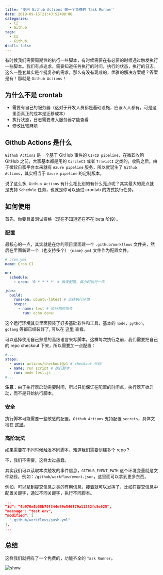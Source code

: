 ```yaml
---
title: '使用 Github Actions 做一个免费的 Task Runner'
date: 2019-09-15T21:43:52+08:00
categories:
  - CI
  - Github
tags:
  - CI
  - Github
draft: false
---
```


有时候我们需要周期性的执行一些脚本，有时候需要在有必要的时候通过触发执行一些脚本。我们有点追求，需要知道任务执行的时间，执行的状态，执行的日志。这么一整套其实是个挺复杂的需求，那么有没有现成的，优雅的解决方案呢？答案是有！那就是 `Github Actions`！

<!--more-->

## 为什么不是 crontab

- 需要有自己的服务器（这对于开发人员都是基础设施，应该人人都有，可是这里面真正的成本是迁移成本）
- 执行状态，日志需要进入服务器才能查看
- 修改比较麻烦

## Github Actions 是什么

`Github Actions` 是一个基于 GitHub 事件的 `CI/CD pipeline`，在微软收购 GitHub 之前，大家基本都是用的 `CircleCI` 或者 `TravisCI` 之类的，收购之后，由于微软自家平台本来就有 `Azure pipeline` 服务，所以就诞生了 `Github Actions`，其实相当于 `Azure pipeline` 的定制版本。

说了这么多, `Github Actions` 有什么相比别的有什么亮点呢？其实最大的亮点就是支持 `Schedule` 任务，也就是你可以通过 crontab 的方式执行任务。

## 如何使用

首先，你要具备测试资格（现在不知道还在不在 beta 阶段）。

### 配置

最核心的一点，其实就是在你的项目里面建一个 `.github/workflows` 文件夹，然后在里面新建一个（也支持多个） `{name}.yml` 文件作为配置文件。

```yml
# cron.yml
name: Cron CI

on:
  schedule:
    - cron: '0 * * * *' # 触发配置，每小时执行一次

jobs:
  build:
    runs-on: ubuntu-latest # 选择执行环境
    steps:
      - name: test # 执行相应指令
        run: echo done!
```

这个运行环境其实里面预装了好多基础软件和工具，基本的 `node`，`python`，`golang` 等都已经装好了, 可以在 [这里](https://help.github.com/en/articles/software-in-virtual-environments-for-github-actions) 查看。

可以选择使用自己熟悉的高级语言来写脚本，这样每次执行之前，我们需要把自己的 repo checkout 下来，所以需要加一点配置：

```yml
#...
steps:
  - uses: actions/checkout@v1 # checkout 代码
  - name: run script # 执行脚本
    run: node test.js
#...
```

**注意**：由于执行器启动需要时间，所以只能保证在配置的时间点，执行器开始启动，而不是开始执行脚本。

### 安全

执行脚本可能需要一些敏感的配置，`Github Actions` 支持配置 `secrets`，具体文档在 [这里](https://help.github.com/en/articles/virtual-environments-for-github-actions#creating-and-using-secrets-encrypted-variables)。

### 高阶玩法

如果需要在不同时候触发不同脚本，难道我们需要创建多个 repo ?

不，我们不需要，这样太过愚蠢。

其实我们可以读取本次触发的事件信息，`GITHUB_EVENT_PATH` 这个环境变量就是文件路径，例如：`/github/workflow/event.json`，这里面可以拿到更多东西。

例如，可以拿到提交信息之类的有用信息，接着就可以发挥了，比如在提交信息中配置关键字，通过不同关键字，执行不同脚本。

```json
...
"id": "4b970e8b88b70f344e99e546f79a11252fc5e625",
"message": "test env",
"modified": [
  ".github/workflows/push.yml"
],
...
```

## 总结

这样我们就拥有了一个免费的，功能齐全的 `Task Runner`。

![show](/github-actions/show.png)

